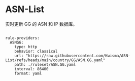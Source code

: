 
# ASN-List

实时更新 GG 的 ASN 和 IP 数据库。

<pre><code class="language-javascript">
rule-providers:
  ASNGG:
    type: http
    behavior: classical
    url: "https://raw.githubusercontent.com/Kwisma/ASN-List/refs/heads/main/country/GG/ASN.GG.yaml"
    path: ./ruleset/ASN.GG.yaml
    interval: 86400
    format: yaml
</code></pre>